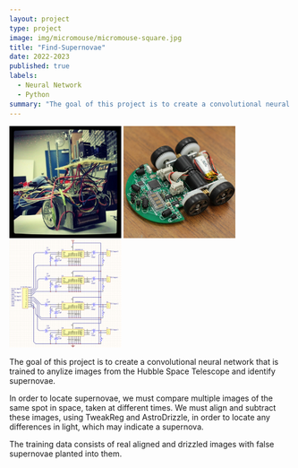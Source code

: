 ```yaml
---
layout: project
type: project
image: img/micromouse/micromouse-square.jpg
title: "Find-Supernovae"
date: 2022-2023
published: true
labels:
  - Neural Network
  - Python
summary: "The goal of this project is to create a convolutional neural network that is trained to anylize images from the Hubble Space Telescope and identify supernovae."
---
```


<div class="text-center p-4">
  <img width="200px" src="../img/micromouse/micromouse-robot.png" class="img-thumbnail" >
  <img width="200px" src="../img/micromouse/micromouse-robot-2.jpg" class="img-thumbnail" >
  <img width="200px" src="../img/micromouse/micromouse-circuit.png" class="img-thumbnail" >
</div>

<p>
The goal of this project is to create a convolutional neural network that is trained to anylize images from the Hubble Space Telescope and identify supernovae.

In order to locate supernovae, we must compare multiple images of the same spot in space, taken at different times. We must align and subtract these images, using TweakReg and AstroDrizzle, in order to locate any differences in light, which may indicate a supernova. 

The training data consists of real aligned and drizzled images with false supernovae planted into them.

</p>
